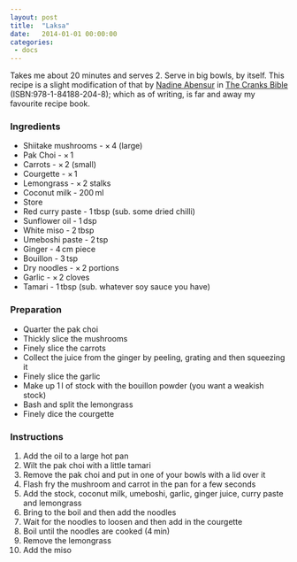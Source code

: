 ```yaml
---
layout: post
title:  "Laksa"
date:   2014-01-01 00:00:00
categories:
 - docs
---
```


Takes me about 20 minutes and serves 2. Serve in big bowls, by itself. This
recipe is a slight modification of that by [Nadine
Abensur](http://www.nadineabensur.com/) in [The Cranks
Bible](http://www.nadineabensur.com/cookery_books/the_cranks_bible.html)
(ISBN:978-1-84188-204-8); which as of writing, is far and away my favourite
recipe book.

### Ingredients

* Shiitake mushrooms - × 4 (large)
* Pak Choi - × 1
* Carrots - × 2 (small)
* Courgette - × 1
* Lemongrass - × 2 stalks
* Coconut milk - 200 ml
* Store
* Red curry paste - 1 tbsp (sub. some dried chilli)
* Sunflower oil - 1 dsp
* White miso - 2 tbsp
* Umeboshi paste - 2 tsp
* Ginger - 4 cm piece
* Bouillon - 3 tsp
* Dry noodles - × 2 portions
* Garlic - × 2 cloves
* Tamari - 1 tbsp (sub. whatever soy sauce you have)

### Preparation

* Quarter the pak choi
* Thickly slice the mushrooms
* Finely slice the carrots
* Collect the juice from the ginger by peeling, grating and then squeezing it
* Finely slice the garlic
* Make up 1 l of stock with the bouillon powder (you want a weakish stock)
* Bash and split the lemongrass
* Finely dice the courgette


### Instructions

1. Add the oil to a large hot pan
2. Wilt the pak choi with a little tamari
3. Remove the pak choi and put in one of your bowls with a lid over it
4. Flash fry the mushroom and carrot in the pan for a few seconds
5. Add the stock, coconut milk, umeboshi, garlic, ginger juice, curry paste and lemongrass
6. Bring to the boil and then add the noodles
7. Wait for the noodles to loosen and then add in the courgette
8. Boil until the noodles are cooked (4 min)
9. Remove the lemongrass
10. Add the miso
